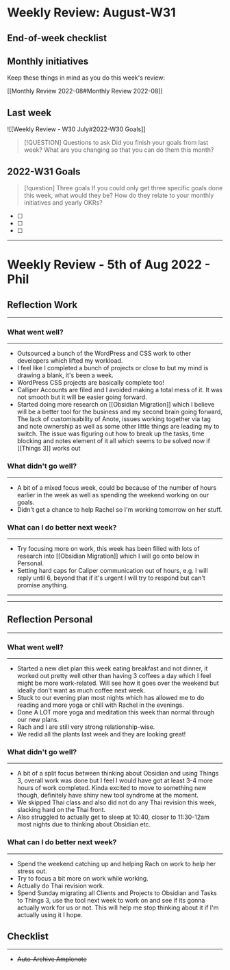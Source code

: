 # Weekly Review: August-W31

## End-of-week checklist

## Monthly initiatives

Keep these things in mind as you do this week's review:

[[Monthly Review 2022-08#Monthly Review 2022-08]]

## Last week

![[Weekly Review - W30 July#2022-W30 Goals]]

> [!QUESTION] Questions to ask
> Did you finish your goals from last week? What are you changing so that you can do them this month?


## 2022-W31 Goals

> [!question] Three goals
> If you could only get three specific goals done this week, what would they be? How do they relate to your monthly initiatives and yearly OKRs?

- [ ] 
- [ ] 
- [ ] 

---


# Weekly Review - 5th of Aug 2022 - Phil

## Reflection Work

---

### What went well?
---
-   Outsourced a bunch of the WordPress and CSS work to other developers which lifted my workload.
-   I feel like I completed a bunch of projects or close to but my mind is drawing a blank, it's been a week.
-   WordPress CSS projects are basically complete too!
-   Calliper Accounts are filed and I avoided making a total mess of it. It was not smooth but it will be easier going forward.
-   Started doing more research on [[Obsidian Migration]] which I believe will be a better tool for the business and my second brain going forward, The lack of customisability of Anote, issues working together via tag and note ownership as well as some other little things are leading my to switch. The issue was figuring out how to break up the tasks, time blocking and notes element of it all which seems to be solved now if [[Things 3]] works out



### What didn't go well?
---
-   A bit of a mixed focus week, could be because of the number of hours earlier in the week as well as spending the weekend working on our goals.
-   Didn't get a chance to help Rachel so I'm working tomorrow on her stuff.


### What can I do better next week?
---
-   Try focusing more on work, this week has been filled with lots of research into [[Obsidian Migration]] which I will go onto below in Personal.
-   Setting hard caps for Caliper communication out of hours, e.g. I will reply until 6, beyond that if it's urgent I will try to respond but can't promise anything.


---
---

## Reflection Personal

---

### What went well?
---
-   Started a new diet plan this week eating breakfast and not dinner, it worked out pretty well other than having 3 coffees a day which I feel might be more work-related. Will see how it goes over the weekend but ideally don't want as much coffee next week.
-   Stuck to our evening plan most nights which has allowed me to do reading and more yoga or chill with Rachel in the evenings.
-   Done A LOT more yoga and meditation this week than normal through our new plans.
-   Rach and I are still very strong relationship-wise.
-   We redid all the plants last week and they are looking great!


### What didn't go well?
---
-   A bit of a split focus between thinking about Obsidian and using Things 3, overall work was done but I feel I would have got at least 3-4 more hours of work completed. Kinda excited to move to something new though, definitely have shiny new tool syndrome at the moment.
-   We skipped Thai class and also did not do any Thai revision this week, slacking hard on the Thai front.
-   Also struggled to actually get to sleep at 10:40, closer to 11:30-12am most nights due to thinking about Obsidian etc.


### What can I do better next week?
---
-   Spend the weekend catching up and helping Rach on work to help her stress out.
-   Try to focus a bit more on work while working.
-   Actually do Thai revision work.
-   Spend Sunday migrating all Clients and Projects to Obsidian and Tasks to Things 3, use the tool next week to work on and see if its gonna actually work for us or not. This will help me stop thinking about it if I'm actually using it I hope.


## Checklist
---
-   ~~Auto-Archive Amplenote~~